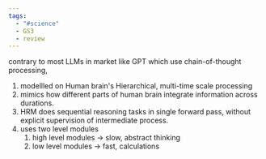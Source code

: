```yaml
---
tags:
  - "#science"
  - GS3
  - review
---
```

contrary to most LLMs in market like GPT which use chain-of-thought processing, 
1. modellled on Human brain's Hierarchical, multi-time scale processing
2. mimics how different parts of human brain integrate information across durations.
3. HRM does sequential reasoning tasks in single forward pass, without explicit supervision of intermediate process.
4. uses two level modules
	1. high level modules -> slow, abstract thinking
	2. low level modules -> fast, calculations